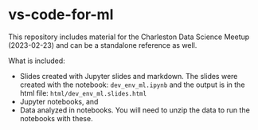 # vs-code-for-ml

This repository includes material for the Charleston Data Science Meetup (2023-02-23) and can be a standalone reference as well.

What is included:

- Slides created with Jupyter slides and markdown. The slides were created with the notebook: `dev_env_ml.ipynb` and the output is in the html file: `html/dev_env_ml.slides.html  `
- Jupyter notebooks, and
- Data analyzed in notebooks. You will need to unzip the data to run the notebooks with these.
